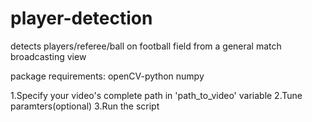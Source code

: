 # player-detection
detects players/referee/ball on football field from a general match broadcasting view

package requirements:
openCV-python 
numpy 

1.Specify your video's complete path in 'path_to_video' variable
2.Tune paramters(optional)
3.Run the script
